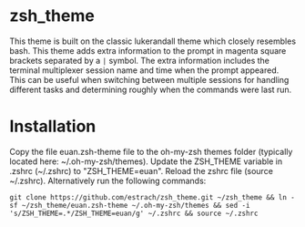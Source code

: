 # zsh_theme
This theme is built on the classic lukerandall theme which closely resembles bash.  This theme adds extra information to the prompt in magenta square brackets separated by a `|` symbol.  The extra information includes the terminal multiplexer session name and time when the prompt appeared.  This can be useful when switching between multiple sessions for handling different tasks and determining roughly when the commands were last run.

# Installation
Copy the file euan.zsh-theme file to the oh-my-zsh themes folder (typically located here: \~/.oh-my-zsh/themes).  Update the ZSH_THEME variable in .zshrc (\~/.zshrc) to "ZSH_THEME=euan".  Reload the zshrc file (source ~/.zshrc).  Alternatively run the following commands:

```
git clone https://github.com/estrach/zsh_theme.git ~/zsh_theme && ln -sf ~/zsh_theme/euan.zsh-theme ~/.oh-my-zsh/themes && sed -i 's/ZSH_THEME=.*/ZSH_THEME=euan/g' ~/.zshrc && source ~/.zshrc
```
